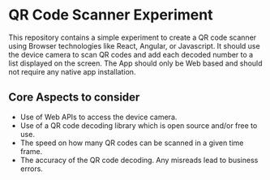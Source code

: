 # QR Code Scanner Experiment
This repository contains a simple experiment to create a QR code scanner using Browser technologies like React, Angular, or Javascript.
It should use the device camera to scan QR codes and add each decoded number to a list displayed on the screen.
The App should only be Web based and should not require any native app installation.

## Core Aspects to consider
- Use of Web APIs to access the device camera.
- Use of a QR code decoding library which is open source and/or free to use.
- The speed on how many QR codes can be scanned in a given time frame.
- The accuracy of the QR code decoding. Any misreads lead to business errors.